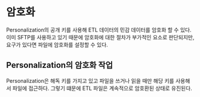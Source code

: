 # 암호화
Personalization의 공개 키를 사용해 ETL 데이터의 민감 데이터를 암호화 할 수 있다. 이미 SFTP를 사용하고 있기 때문에 암호화에 대한 절차가 부가적인 요소로 판단되지만, 요구가 있다면 파일에 암호화를 설정할 수 있다.

## Personalization의 암호화 작업

Personalization은 해독 키를 가지고 있고 파일을 쓰거나 읽을 때만 해당 키를 사용해서 파일에 접근하다. 그렇기 떄문에 ETL 파일은 계속적으로 암호환된 상태로 유진된다.

